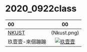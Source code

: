 # 2020_0922class

|     00      |     00     |
|:----|:----:|
|[NKUST](https://www.nkust.edu.tw/)|(Nkust.png)|
| 玖壹壹-來個蹦蹦‭ | [![玖壹壹](https://img.youtube.com/vi/R2V9sHAlLuQ/0.jpg)](https://www.youtube.com/watch?v=R2V9sHAlLuQ)|

##
####
#####
###### 
